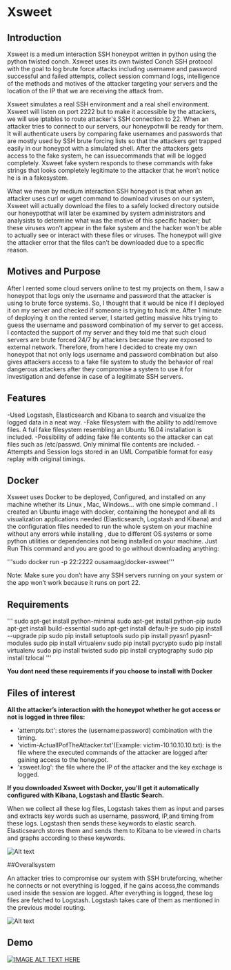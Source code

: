 # Xsweet

## Introduction

Xsweet is a medium interaction SSH honeypot written in python using the python twisted conch. Xsweet uses its own twisted Conch SSH protocol with the goal to log brute force attacks including username and password successful and failed attempts, collect session command logs, intelligence of the methods and motives of the attacker targeting your servers and the location of the IP that we are receiving the attack from.

Xsweet simulates a real SSH environment and a real shell environment. Xsweet will listen on port 2222 but to make it accessible by the attackers, we will use iptables to route attacker's SSH connection to 22. When an attacker tries to connect to our servers, our honeypotwill be ready for them. It will authenticate users by comparing fake usernames and passwords that are mostly used by SSH brute forcing lists so that the attackers get trapped easily in our honeypot with a simulated shell. After the attackers gets access to the fake system, he can issuecommands that will be logged completely. Xsweet fake system responds to these commands with fake strings that looks completely legitimate to the attacker that he won’t notice he is in a fakesystem.

What we mean by medium interaction SSH honeypot is that when an attacker uses curl or wget command to download viruses on our system, Xsweet will actually download the files to a safely locked directory outside our honeypotthat will later be examined by system administrators and analysists to determine what was the motive of this specific hacker; but these viruses won’t appear in the fake system and the hacker won’t be able to actually see or interact with these files or viruses. The honeypot will give the attacker error that the files can’t be downloaded due to a specific reason.


## Motives and Purpose

After I rented some cloud servers online to test my projects on them,  I  saw a honeypot  that logs only the username and password that the attacker is using to brute force systems.  So, I  thought that it would be nice if I deployed it on my server and checked if someone is trying to hack me. After 1 minute of deploying it on the rented server, I started getting massive hits trying to guess the username and password combination of my server to get access. I contacted the support of my server and they told me that such cloud servers are brute forced 24/7 by attackers because they are exposed to external network. Therefore, from here I decided to create my own honeypot that not only logs username and password combination but also gives attackers access to a fake file system to study the behavior of real dangerous attackers after they compromise a system to use it for investigation and defense in case of a legitimate SSH servers.


## Features

-Used Logstash, Elasticsearch and Kibana to search and visualize the logged data in a neat way.
-Fake filesystem with the ability to add/remove files. A full fake filesystem resembling an Ubuntu 16.04 installation is included.
-Possibility of adding fake file contents so the attacker can cat files such as /etc/passwd. Only minimal file contents are included.
-Attempts and Session logs stored in an UML Compatible format for easy replay with original timings.

## Docker

Xsweet uses Docker to be deployed, Configured, and installed on any machine whether its  Linux , Mac, Windows... with one simple command . I created an Ubuntu image with docker, containing the honeypot and all its visualization applications needed  (Elasticsearch,  Logstash and  Kibana) and the configuration files needed to run the whole  system on your machine without any errors while installing , due to different OS systems or some python  utilities or dependencies not being installed on your machine. Just Run This command and you are good to go without downloading anything:

'''sudo docker run -p 22:2222 ousamaag/docker-xsweet'''

Note: Make sure you  don’t have any  SSH servers running on your system or the app  won’t work because it runs on port 22.

## Requirements

'''
sudo apt-get install python-minimal
sudo apt-get install python-pip
sudo apt-get install build-essential
sudo apt-get install default-jre
sudo pip install --upgrade pip
sudo pip install setuptools 
sudo pip install pyasn1 pyasn1-modules
sudo pip install virtualenv
sudo pip install pycrypto
sudo pip install virtualenv
sudo pip install twisted
sudo pip install cryptography
sudo pip install tzlocal
'''

**You dont need these requirements if you choose to install with Docker**


## Files of interest

**All the attacker’s interaction with the honeypot whether he got access or not is logged in three files:**

- 'attempts.txt': stores the (username:password) combination with the timing.
- 'victim-ActualIPofTheAttacker.txt'(Example: victim-10.10.10.10.txt): is the file where the executed commands of the attacker are logged after gaining access to the honeypot.
- 'xsweet.log': the file where the IP of the attacker and the key exchage is logged.

**If you downloaded Xsweet with Docker, you'll get it automatically configured with Kibana, Logstash and Elastic Search.**

When we collect all these log files, Logstash takes them as input and parses and extracts key words such as username, password, IP,and timing from these logs. Logstash then sends these keywords to elastic search. Elasticsearch stores them and sends them to Kibana to be viewed in charts and graphs according to these keywords.

![Alt text](https://ibb.co/gvmwi7 "ELK")

##Overallsystem

An attacker tries to compromise our system with SSH bruteforcing, whether he connects or not everything is logged, if he gains access,the commands used inside the session are logged. After everything is logged, these log files are fetched to Logstash. Logstash takes care of them as mentioned in the previous model routing.

![Alt text](https://ibb.co/kZ5BGS "ELK")

## Demo

[![IMAGE ALT TEXT HERE](https://img.youtube.com/vi/SGwpJwFwJ-A/0.jpg)](https://www.youtube.com/watch?v=SGwpJwFwJ-A)



